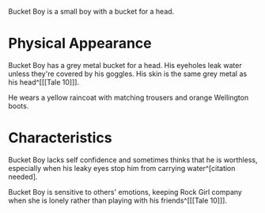 Bucket Boy is a small boy with a bucket for a head.

# Physical Appearance
Bucket Boy has a grey metal bucket for a head. His eyeholes leak water unless they're covered by his goggles. His skin is the same grey metal as his head^[[[Tale 10]]].

He wears a yellow raincoat with matching trousers and orange Wellington boots.

# Characteristics
Bucket Boy lacks self confidence and sometimes thinks that he is worthless, especially when his leaky eyes stop him from carrying water^[citation needed].

Bucket Boy is sensitive to others' emotions, keeping Rock Girl company when she is lonely rather than playing with his friends^[[[Tale 10]]].
